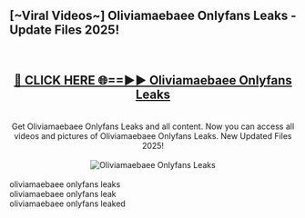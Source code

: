 <h2>[~Viral Videos~] Oliviamaebaee Onlyfans Leaks - Update Files 2025!</h2>
<br>
<div align="center">
<h2><a href="https://betterlinks.top/A2PfLJ" rel="nofollow">🔴 CLICK HERE 🌐==►► Oliviamaebaee Onlyfans Leaks</a></h2>
<br>
Get Oliviamaebaee Onlyfans Leaks and all content. Now you can access all videos and pictures of Oliviamaebaee Onlyfans Leaks. New Updated Files 2025!
<br>
<br>
<a href="https://betterlinks.top/A2PfLJ" rel="nofollow" data-target="animated-image.originalLink"><img src="https://i.ibb.co.com/WyWwxjT/player-gif2.gif" alt="Oliviamaebaee Onlyfans Leaks" style="max-width: 100%; display: inline-block;" data-target="animated-image.originalImage"></a>
</div>
<br>
oliviamaebaee onlyfans leaks<br>
oliviamaebaee onlyfans leak<br>
oliviamaebaee onlyfans leaked
